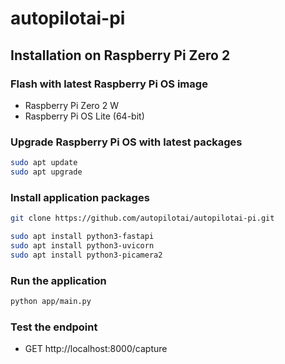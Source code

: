 # autopilotai-pi

## Installation on Raspberry Pi Zero 2

### Flash with latest Raspberry Pi OS image
- Raspberry Pi Zero 2 W
- Raspberry Pi OS Lite (64-bit)

### Upgrade Raspberry Pi OS with latest packages
```sh
sudo apt update
sudo apt upgrade
```

### Install application packages
```sh
git clone https://github.com/autopilotai/autopilotai-pi.git

sudo apt install python3-fastapi
sudo apt install python3-uvicorn
sudo apt install python3-picamera2
```

### Run the application
```sh
python app/main.py
```

### Test the endpoint
- GET http://localhost:8000/capture